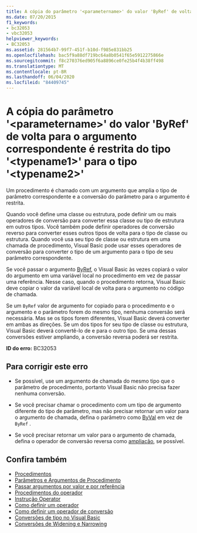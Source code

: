 ```yaml
---
title: A cópia do parâmetro '<parametername>' do valor 'ByRef' de volta para o argumento correspondente é restrita do tipo '<typename1>' para o tipo '<typename2>'
ms.date: 07/20/2015
f1_keywords:
- bc32053
- vbc32053
helpviewer_keywords:
- BC32053
ms.assetid: 281564b7-99f7-451f-b10d-f985e831bb25
ms.openlocfilehash: bac5f9a88df719bc64a8b0541f65e5912275866e
ms.sourcegitcommit: f8c270376ed905f6a8896ce0fe25b4f4b38ff498
ms.translationtype: MT
ms.contentlocale: pt-BR
ms.lasthandoff: 06/04/2020
ms.locfileid: "84409745"
---
```

# <a name="copying-the-value-of-byref-parameter-parametername-back-to-the-matching-argument-narrows-from-type-typename1-to-type-typename2"></a>A cópia do parâmetro '\<parametername>' do valor 'ByRef' de volta para o argumento correspondente é restrita do tipo '\<typename1>' para o tipo '\<typename2>'
Um procedimento é chamado com um argumento que amplia o tipo de parâmetro correspondente e a conversão do parâmetro para o argumento é restrita.  
  
 Quando você define uma classe ou estrutura, pode definir um ou mais operadores de conversão para converter essa classe ou tipo de estrutura em outros tipos. Você também pode definir operadores de conversão reverso para converter esses outros tipos de volta para o tipo de classe ou estrutura. Quando você usa seu tipo de classe ou estrutura em uma chamada de procedimento, Visual Basic pode usar esses operadores de conversão para converter o tipo de um argumento para o tipo de seu parâmetro correspondente.  
  
 Se você passar o argumento [ByRef](../modifiers/byref.md), o Visual Basic às vezes copiará o valor do argumento em uma variável local no procedimento em vez de passar uma referência. Nesse caso, quando o procedimento retorna, Visual Basic deve copiar o valor da variável local de volta para o argumento no código de chamada.  
  
 Se um `ByRef` valor de argumento for copiado para o procedimento e o argumento e o parâmetro forem do mesmo tipo, nenhuma conversão será necessária. Mas se os tipos forem diferentes, Visual Basic deverá converter em ambas as direções. Se um dos tipos for seu tipo de classe ou estrutura, Visual Basic deverá convertê-lo de e para o outro tipo. Se uma dessas conversões estiver ampliando, a conversão reversa poderá ser restrita.  
  
 **ID do erro:** BC32053  
  
## <a name="to-correct-this-error"></a>Para corrigir este erro  
  
- Se possível, use um argumento de chamada do mesmo tipo que o parâmetro de procedimento, portanto Visual Basic não precisa fazer nenhuma conversão.  
  
- Se você precisar chamar o procedimento com um tipo de argumento diferente do tipo de parâmetro, mas não precisar retornar um valor para o argumento de chamada, defina o parâmetro como [ByVal](../modifiers/byval.md) em vez de `ByRef` .  
  
- Se você precisar retornar um valor para o argumento de chamada, defina o operador de conversão reversa como [ampliação](../modifiers/widening.md), se possível.  
  
## <a name="see-also"></a>Confira também

- [Procedimentos](../../programming-guide/language-features/procedures/index.md)
- [Parâmetros e Argumentos de Procedimento](../../programming-guide/language-features/procedures/procedure-parameters-and-arguments.md)
- [Passar argumentos por valor e por referência](../../programming-guide/language-features/procedures/passing-arguments-by-value-and-by-reference.md)
- [Procedimentos do operador](../../programming-guide/language-features/procedures/operator-procedures.md)
- [Instrução Operator](../statements/operator-statement.md)
- [Como definir um operador](../../programming-guide/language-features/procedures/how-to-define-an-operator.md)
- [Como definir um operador de conversão](../../programming-guide/language-features/procedures/how-to-define-a-conversion-operator.md)
- [Conversões de tipo no Visual Basic](../../programming-guide/language-features/data-types/type-conversions.md)
- [Conversões de Widening e Narrowing](../../programming-guide/language-features/data-types/widening-and-narrowing-conversions.md)

